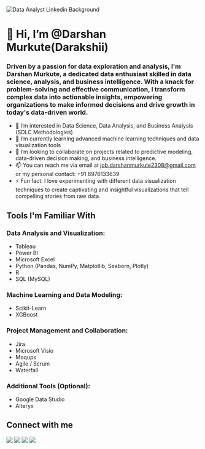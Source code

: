 
![Data Analyst Linkedin Background ](https://github.com/Darakshii/Easy-Car-Rental/assets/130299461/8a97a11b-5174-4394-bddf-5f04d961cfbf)


  # 👋 Hi, I’m @Darshan Murkute(Darakshii)

  ### Driven by a passion for data exploration and analysis, I'm Darshan Murkute, a dedicated data enthusiast skilled in data science, analysis, and business intelligence. With a knack for problem-solving and effective communication, I transform complex data into actionable insights, empowering organizations to make informed decisions and drive growth in today's data-driven world.
- 👀 I’m interested in Data Science, Data Analysis, and Business Analysis (SDLC Methodologies)
- 🌱 I’m currently learning advanced machine learning techniques and data visualization tools
- 💼 I’m looking to collaborate on projects related to predictive modeling, data-driven decision making, and business intelligence.
- 📫 You can reach me via email at job.darshanmurkute2308@gmail.com or my personal contact: +91 8976133639
- ⚡ Fun fact: I love experimenting with different data visualization techniques to create captivating and insightful visualizations that tell compelling stories from raw data.

## Tools I'm Familiar With

### Data Analysis and Visualization:
- Tableau
- Power BI
- Microsoft Excel
- Python (Pandas, NumPy, Matplotlib, Seaborn, Plotly)
- R 
- SQL (MySQL)

### Machine Learning and Data Modeling:
- Scikit-Learn
- XGBoost

### Project Management and Collaboration:
- Jira
- Microsoft Visio
- Moqups
- Agile / Scrum
- Waterfall

### Additional Tools (Optional):
- Google Data Studio
- Alteryx

## Connect with me

[<img src="https://img.icons8.com/fluent/48/000000/linkedin.png"/>](www.linkedin.com/in/darshan-murkute)
[<img src="https://img.icons8.com/color/48/000000/twitter.png"/>](https://x.com/darsh_2308?s=21)
[<img src="https://img.icons8.com/fluent/48/000000/instagram-new.png"/>]([https://www.instagram.com/your-instagram-profile](https://www.instagram.com/d.a.r.s.h.a.n_?igsh=YW9lNmxub3B0MzBn&utm_source=qr))
[<img src="https://img.icons8.com/color/48/000000/email.png"/>](mailto:job.darshanmurkute2308@gmail.com)

<!---
Darakshii/Darakshii is a ✨ special ✨ repository because its `README.md` (this file) appears on your GitHub profile.
You can click the Preview link to take a look at your changes.
--->

